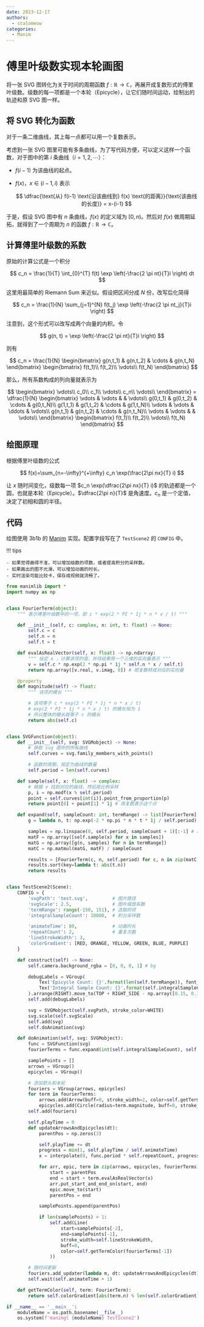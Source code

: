 ```yaml
---
date: 2023-12-17
authors:
  - stalomeow
categories:
  - Manim
---
```


# 傅里叶级数实现本轮画图

将一张 SVG 图转化为关于时间的周期函数 $f: \mathbb{R} \to \mathbb{C}$，再展开成复数形式的傅里叶级数。级数的每一项都是一个本轮（Epicycle），让它们随时间运动，绘制出的轨迹和原 SVG 图一样。

<!-- more -->

## 将 SVG 转化为函数

对于一条二维曲线，其上每一点都可以用一个复数表示。

考虑到一张 SVG 图里可能有多条曲线，为了写代码方便，可以定义这样一个函数，对于图中的第 $i$ 条曲线（$i=1,2,\cdots$）：

- $f(i-1)$ 为该曲线的起点。
- $f(x)$，$x \in (i-1,i)$ 表示

    $$
    \dfrac{\text{从} f(i-1) \text{沿该曲线到} f(x) \text{的距离}}{\text{该曲线的长度}} = x-(i-1)
    $$

于是，假设 SVG 图中有 $n$ 条曲线，$f(x)$ 的定义域为 $[0,n)$。然后对 $f(x)$ 做周期延拓，就得到了一个周期为 $n$ 的函数 $f: \mathbb{R} \to \mathbb{C}$。

## 计算傅里叶级数的系数

原始的计算公式是一个积分

$$
c_n = \frac{1}{T} \int_{0}^{T} f(t) \exp \left(-\frac{2 \pi nt}{T}i \right) dt
$$

这里用最简单的 Riemann Sum 来近似。假设把区间分成 $N$ 份，改写后化简得

$$
c_n = \frac{1}{N} \sum_{j=1}^{N} f(t_j) \exp \left(-\frac{2 \pi nt_j}{T}i \right)
$$

注意到，这个形式可以改写成两个向量的内积。令

$$
g(n, t) = \exp \left(-\frac{2 \pi nt}{T}i \right)
$$

则有

$$
c_n = \frac{1}{N} 
\begin{bmatrix}
 g(n,t_1) & g(n,t_2) & \cdots & g(n,t_N)
\end{bmatrix}
\begin{bmatrix}
  f(t_1)\\
  f(t_2)\\
  \vdots\\
  f(t_N)
\end{bmatrix}
$$

那么，所有系数构成的列向量就表示为

$$
\begin{bmatrix}
 \vdots\\
 c_0\\
 c_1\\
 \vdots\\
 c_n\\
 \vdots\\
\end{bmatrix}
= \dfrac{1}{N} 
\begin{bmatrix}
 \vdots & \vdots & & \vdots\\
 g(0,t_1) & g(0,t_2) & \cdots & g(0,t_N)\\
 g(1,t_1) & g(1,t_2) & \cdots & g(1,t_N)\\
 \vdots & \vdots & \ddots  & \vdots\\
 g(n,t_1) & g(n,t_2) & \cdots & g(n,t_N)\\
 \vdots & \vdots & & \vdots\\
\end{bmatrix}
\begin{bmatrix}
  f(t_1)\\
  f(t_2)\\
  \vdots\\
  f(t_N)
\end{bmatrix}
$$

## 绘图原理

根据傅里叶级数的公式

$$
f(x)=\sum_{n=-\infty}^{+\infty} c_n \exp(\frac{2\pi nx}{T} i)
$$

让 $x$ 随时间变化，级数每一项 $c_n \exp(\dfrac{2\pi nx}{T} i)$ 的轨迹都是一个圆，也就是本轮（Epicycle）。$\dfrac{2\pi n}{T}$ 是角速度。$c_n$ 是一个定值，决定了初相和圆的半径。

## 代码

绘图使用 3b1b 的 [Manim](https://github.com/3b1b/manim) 实现。配置字段写在了 `TestScene2` 的 `CONFIG` 中。

!!! tips

    - 如果觉得画得不准，可以增加级数的项数，或者提高积分的采样数。
    - 如果画出的图不光滑，可以增加动画的时长。
    - 实时渲染可能比较卡，保存成视频就流畅了。

``` python
from manimlib import *
import numpy as np


class FourierTerm(object):
    """ 表示傅里叶级数中的一项，即 c * exp(2 * PI * 1j * n * x / t) """

    def __init__(self, c: complex, n: int, t: float) -> None:
        self.c = c
        self.n = n
        self.t = t

    def evalAsRealVector(self, x: float) -> np.ndarray:
        """ 给定 x ，计算该项的值，并将结果用一个三维的实向量表示 """
        v = self.c * np.exp(2 * np.pi * 1j * self.n * x / self.t)
        return np.array([v.real, v.imag, 0]) # 把复数转成对应的实向量

    @property
    def magnitude(self) -> float:
        """ 该项的模长 """

        # 该项等于 c * exp(2 * PI * 1j * n * x / t)
        # exp(2 * PI * 1j * n * x / t) 的模长恒为 1
        # 所以整体的模长就等于 c 的模长
        return abs(self.c)


class SVGFunction(object):
    def __init__(self, svg: SVGMobject) -> None:
        # 获取 svg 图中的所有曲线
        self.curves = svg.family_members_with_points()

        # 函数的周期，规定为曲线的数量
        self.period = len(self.curves)

    def sample(self, x: float) -> complex:
        # 根据 x 找到对应的曲线，然后按比例采样
        p, i = np.modf(x % self.period)
        point = self.curves[int(i)].point_from_proportion(p)
        return point[0] + point[1] * 1j # 用复数表示这个点

    def expand(self, sampleCount: int, termRange) -> list[FourierTerm]:
        g = lambda n, t: np.exp(-2 * np.pi * n * t * 1j / self.period)

        samples = np.linspace(0, self.period, sampleCount + 1)[:-1] # 取指定数量的等间隔点
        matF = np.array([self.sample(x) for x in samples])
        matG = np.array([g(n, samples) for n in termRange])
        matC = np.matmul(matG, matF) / sampleCount

        results = [FourierTerm(c, n, self.period) for c, n in zip(matC, termRange)]
        results.sort(key=lambda t: abs(t.n))
        return results


class TestScene2(Scene):
    CONFIG = {
        'svgPath': 'test.svg',         # 图片路径
        'svgScale': 2.5,               # 图片缩放系数
        'termRange': range(-150, 151), # 选取的项
        'integralSampleCount': 10000,  # 积分采样数

        'animateTime': 80,             # 动画时长
        'repeatCount': 2,              # 重复次数
        'lineStrokeWidth': 3,
        'colorGradient': [RED, ORANGE, YELLOW, GREEN, BLUE, PURPLE]
    }

    def construct(self) -> None:
        self.camera.background_rgba = [0, 0, 0, 1] # bg

        debugLabels = VGroup(
            Tex('Epicycle Count: {}'.format(len(self.termRange)), font_size=22),
            Tex('Integral Sample Count: {}'.format(self.integralSampleCount), font_size=22)
        ).arrange(RIGHT).move_to(TOP + RIGHT_SIDE - np.array([0.15, 0.15, 0]), aligned_edge=UR)
        self.add(debugLabels)

        svg = SVGMobject(self.svgPath, stroke_color=WHITE)
        svg.scale(self.svgScale)
        self.add(svg)
        self.doAnimation(svg)

    def doAnimation(self, svg: SVGMobject):
        func = SVGFunction(svg)
        fourierTerms = func.expand(int(self.integralSampleCount), self.termRange)

        samplePoints = []
        arrows = VGroup()
        epicycles = VGroup()

        # 添加箭头和本轮
        fouriers = VGroup(arrows, epicycles)
        for term in fourierTerms:
            arrows.add(Arrow(buff=0, stroke_width=2, color=self.getTermColor(term)))
            epicycles.add(Circle(radius=term.magnitude, buff=0, stroke_width=1, stroke_opacity=0.4, color=self.getTermColor(term)))
        self.add(fouriers)

        self.playTime = 0
        def updateArrowsAndEpicycles(dt):
            parentPos = np.zeros(3)

            self.playTime += dt
            progress = min(1, self.playTime / self.animateTime)
            x = interpolate(0, func.period * self.repeatCount, progress)

            for arr, epic, term in zip(arrows, epicycles, fourierTerms):
                start = parentPos
                end = start + term.evalAsRealVector(x)
                arr.put_start_and_end_on(start, end)
                epic.move_to(start)
                parentPos = end

            samplePoints.append(parentPos)

            if len(samplePoints) > 1:
                self.add(Line(
                    start=samplePoints[-2],
                    end=samplePoints[-1],
                    stroke_width=self.lineStrokeWidth,
                    buff=0,
                    color=self.getTermColor(fourierTerms[-1])
                ))

        # 随时间更新
        fouriers.add_updater(lambda m, dt: updateArrowsAndEpicycles(dt))
        self.wait(self.animateTime + 1)

    def getTermColor(self, term: FourierTerm):
        return self.colorGradient[abs(term.n) % len(self.colorGradient)]

if __name__ == '__main__':
    moduleName = os.path.basename(__file__)
    os.system(f'manimgl {moduleName} TestScene2')
```
